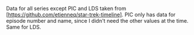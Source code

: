 Data for all series except PIC and LDS taken from [https://github.com/etienneq/star-trek-timeline].
PIC only has data for episode number and name, since I didn't need the other values at the time.
Same for LDS.